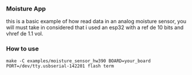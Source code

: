 ### Moisture App
this is a basic example of how read data in an analog moisture sensor, you will must take in considered that i used
an esp32 with a ref de 10 bits and vhref de 1.1 vol.
### How to use
`make -C examples/moisture_sensor_hw390 BOARD=your_board PORT=/dev/tty.usbserial-142201 flash term`